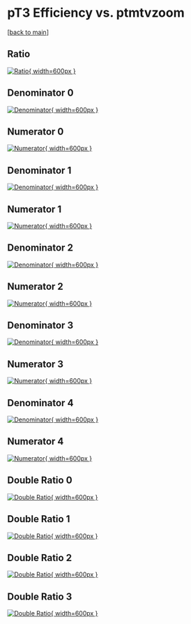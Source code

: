# pT3 Efficiency vs. ptmtvzoom

[[back to main](./)]



## Ratio

[![Ratio](../mtv/var/pT3_loweta_11_0_eff_ptmtvzoom.png){ width=600px }](../mtv/var/pT3_loweta_11_0_eff_ptmtvzoom.pdf)

## Denominator 0

[![Denominator](../mtv/den/pT3_loweta_11_0_eff_ptmtvzoom_den0.png){ width=600px }](../mtv/den/pT3_loweta_11_0_eff_ptmtvzoom_den0.pdf)

## Numerator 0

[![Numerator](../mtv/num/pT3_loweta_11_0_eff_ptmtvzoom_num0.png){ width=600px }](../mtv/num/pT3_loweta_11_0_eff_ptmtvzoom_num0.pdf)

## Denominator 1

[![Denominator](../mtv/den/pT3_loweta_11_0_eff_ptmtvzoom_den1.png){ width=600px }](../mtv/den/pT3_loweta_11_0_eff_ptmtvzoom_den1.pdf)

## Numerator 1

[![Numerator](../mtv/num/pT3_loweta_11_0_eff_ptmtvzoom_num1.png){ width=600px }](../mtv/num/pT3_loweta_11_0_eff_ptmtvzoom_num1.pdf)

## Denominator 2

[![Denominator](../mtv/den/pT3_loweta_11_0_eff_ptmtvzoom_den2.png){ width=600px }](../mtv/den/pT3_loweta_11_0_eff_ptmtvzoom_den2.pdf)

## Numerator 2

[![Numerator](../mtv/num/pT3_loweta_11_0_eff_ptmtvzoom_num2.png){ width=600px }](../mtv/num/pT3_loweta_11_0_eff_ptmtvzoom_num2.pdf)

## Denominator 3

[![Denominator](../mtv/den/pT3_loweta_11_0_eff_ptmtvzoom_den3.png){ width=600px }](../mtv/den/pT3_loweta_11_0_eff_ptmtvzoom_den3.pdf)

## Numerator 3

[![Numerator](../mtv/num/pT3_loweta_11_0_eff_ptmtvzoom_num3.png){ width=600px }](../mtv/num/pT3_loweta_11_0_eff_ptmtvzoom_num3.pdf)

## Denominator 4

[![Denominator](../mtv/den/pT3_loweta_11_0_eff_ptmtvzoom_den4.png){ width=600px }](../mtv/den/pT3_loweta_11_0_eff_ptmtvzoom_den4.pdf)

## Numerator 4

[![Numerator](../mtv/num/pT3_loweta_11_0_eff_ptmtvzoom_num4.png){ width=600px }](../mtv/num/pT3_loweta_11_0_eff_ptmtvzoom_num4.pdf)

## Double Ratio 0

[![Double Ratio](../mtv/ratio/pT3_loweta_11_0_eff_ptmtvzoom_ratio0.png){ width=600px }](../mtv/ratio/pT3_loweta_11_0_eff_ptmtvzoom_ratio0.pdf)

## Double Ratio 1

[![Double Ratio](../mtv/ratio/pT3_loweta_11_0_eff_ptmtvzoom_ratio1.png){ width=600px }](../mtv/ratio/pT3_loweta_11_0_eff_ptmtvzoom_ratio1.pdf)

## Double Ratio 2

[![Double Ratio](../mtv/ratio/pT3_loweta_11_0_eff_ptmtvzoom_ratio2.png){ width=600px }](../mtv/ratio/pT3_loweta_11_0_eff_ptmtvzoom_ratio2.pdf)

## Double Ratio 3

[![Double Ratio](../mtv/ratio/pT3_loweta_11_0_eff_ptmtvzoom_ratio3.png){ width=600px }](../mtv/ratio/pT3_loweta_11_0_eff_ptmtvzoom_ratio3.pdf)


